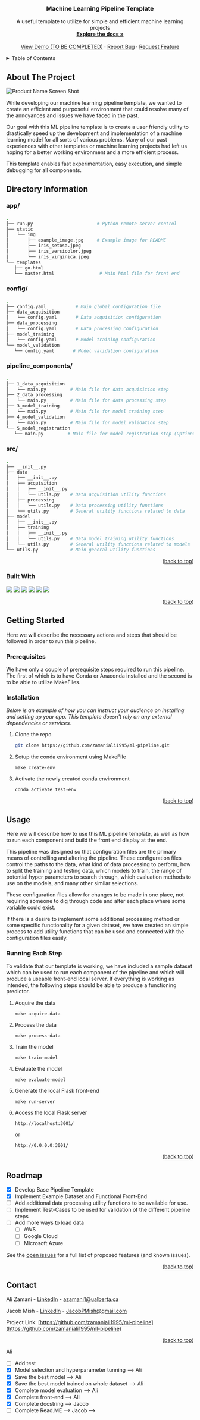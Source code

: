 <!-- Improved compatibility of back to top link: See: https://github.com/othneildrew/Best-README-Template/pull/73 -->
<a name="readme-top"></a>
<!--
*** Thanks for checking out the Best-README-Template. If you have a suggestion
*** that would make this better, please fork the repo and create a pull request
*** or simply open an issue with the tag "enhancement".
*** Don't forget to give the project a star!
*** Thanks again! Now go create something AMAZING! :D
-->



<!-- PROJECT SHIELDS -->
<!--
*** I'm using markdown "reference style" links for readability.
*** Reference links are enclosed in brackets [ ] instead of parentheses ( ).
*** See the bottom of this document for the declaration of the reference variables
*** for contributors-url, forks-url, etc. This is an optional, concise syntax you may use.
*** https://www.markdownguide.org/basic-syntax/#reference-style-links
-->
<!-- [![Contributors][contributors-shield]][contributors-url] -->
<!-- [![Forks][forks-shield]][forks-url]
[![Stargazers][stars-shield]][stars-url]
[![Issues][issues-shield]][issues-url]
[![MIT License][license-shield]][license-url]
[![LinkedIn][linkedin-shield]][linkedin-url] -->



<!-- PROJECT LOGO -->
<br />
<div align="center">
  <!-- <a href="https://github.com/othneildrew/Best-README-Template">
    <img src="images/logo.png" alt="Logo" width="80" height="80">
  </a> -->

  <h3 align="center">Machine Learning Pipeline Template</h3>

  <p align="center">
    A useful template to utilize for simple and efficient machine learning projects
    <br />
    <a href="https://github.com/zamaniali1995/ml-pipeline"><strong>Explore the docs »</strong></a>
    <br />
    <br />
    <a href="https://github.com/othneildrew/Best-README-Template">View Demo (TO BE COMPLETED)</a>
    ·
    <a href="https://github.com/zamaniali1995/ml-pipeline/issues">Report Bug</a>
    ·
    <a href="https://github.com/zamaniali1995/ml-pipeline/issues">Request Feature</a>
  </p>
</div>



<!-- TABLE OF CONTENTS -->
<details>
  <summary>Table of Contents</summary>
  <ol>
    <li>
      <a href="#about-the-project">About The Project</a>
      <ul>
        <li><a href="#built-with">Built With</a></li>
      </ul>
    </li>
    <li>
      <a href="#getting-started">Getting Started</a>
      <ul>
        <li><a href="#prerequisites">Prerequisites</a></li>
        <li><a href="#installation">Installation</a></li>
      </ul>
    </li>
    <li><a href="#usage">Usage</a></li>
    <li><a href="#roadmap">Roadmap</a></li>
    <!-- <li><a href="#contributing">Contributing</a></li> -->
    <!-- <li><a href="#license">License</a></li> -->
    <li><a href="#contact">Contact</a></li>
    <!-- <li><a href="#acknowledgments">Acknowledgments</a></li> -->
  </ol>
</details>



<!-- ABOUT THE PROJECT -->
## About The Project

![Product Name Screen Shot][product-screenshot]


While developing our machine learning pipeline template, we wanted to create an efficient and purposeful environment that could resolve many of the annoyances and issues we have faced in the past.

Our goal with this ML pipeline template is to create a user friendly utility to drastically speed up the development and implementation of a machine learning model for all sorts of various problems. Many of our past experiences with other templates or machine learning projects had left us hoping for a better working environment and a more efficient process. 

This template enables fast experimentation, easy execution, and simple debugging for all components. 

## Directory Information
### **app/**
   ```sh
  .
  ├── run.py                        # Python remote server control
  ├── static
  │   └── img
  │       ├── example_image.jpg     # Example image for README
  │       ├── iris_setosa.jpeg
  │       ├── iris_versicolor.jpeg
  │       └── iris_virginica.jpeg
  └── templates
      ├── go.html
      └── master.html                 # Main html file for front end
   ```

### **config/**
   ```sh
  .
  ├── config.yaml           # Main global configuration file 
  ├── data_acquisition      
  │   └── config.yaml       # Data acquisition configuration 
  ├── data_processing
  │   └── config.yaml       # Data processing configuration
  ├── model_training
  │   └── config.yaml       # Model training configuration 
  └── model_validation
      └── config.yaml       # Model validation configuration
   ```

### **pipeline_components/**
   ```sh
  .
  ├── 1_data_acquisition
  │   └── main.py         # Main file for data acquisition step
  ├── 2_data_processing
  │   └── main.py         # Main file for data processing step
  ├── 3_model_training
  │   └── main.py         # Main file for model training step
  ├── 4_model_validation
  │   └── main.py         # Main file for model validation step
  └── 5_model_registration
      └── main.py         # Main file for model registration step (Optional)
   ```

### **src/**
   ```sh
.
├── __init__.py   
├── data
│   ├── __init__.py
│   ├── acquisition     
│   │   ├── __init__.py
│   │   └── utils.py    # Data acquisition utility functions
│   ├── processing
│   │   └── utils.py    # Data processing utility functions
│   └── utils.py        # General utility functions related to data
├── model
│   ├── __init__.py
│   ├── training
│   │   ├── __init__.py
│   │   └── utils.py    # Data model training utility functions
│   └── utils.py        # General utility functions related to models
└── utils.py            # Main general utility functions
   ```

<p align="right">(<a href="#readme-top">back to top</a>)</p>



### Built With

<!-- This section should list any major frameworks/libraries used to bootstrap your project. Leave any add-ons/plugins for the acknowledgements section. Here are a few examples. -->

<!-- * [![Next][Next.js]][Next-url]
* [![React][React.js]][React-url]
* [![Vue][Vue.js]][Vue-url]
* [![Angular][Angular.io]][Angular-url]
* [![Svelte][Svelte.dev]][Svelte-url]
* [![Laravel][Laravel.com]][Laravel-url]
* [![Bootstrap][Bootstrap.com]][Bootstrap-url]
* [![JQuery][JQuery.com]][JQuery-url] -->
![](https://img.shields.io/badge/Code-Python-informational?style=flat&logo=Python&logoColor=white&color=4AB197)
![](https://img.shields.io/badge/Package-Sklearn-informational?style=flat&logo=Sklearn&logoColor=white&color=4AB197)
![](https://img.shields.io/badge/Package-Numpy-informational?style=flat&logo=Numpy&logoColor=white&color=4AB197)
![](https://img.shields.io/badge/Package-Scipy-informational?style=flat&logo=Scipy&logoColor=white&color=4AB197)
![](https://img.shields.io/badge/Package-Pandas-informational?style=flat&logo=Pandas&logoColor=white&color=4AB197)
![](https://img.shields.io/badge/Framework-Flask-informational?style=flat&logo=Flask&logoColor=white&color=4AB197)

<p align="right">(<a href="#readme-top">back to top</a>)</p>



<!-- GETTING STARTED -->
## Getting Started

Here we will describe the necessary actions and steps that should be followed in order to run this pipeline.

### Prerequisites

We have only a couple of prerequisite steps required to run this pipeline. The first of which is to have Conda or Anaconda installed and the second is to be able to utilize MakeFiles.


### Installation

_Below is an example of how you can instruct your audience on installing and setting up your app. This template doesn't rely on any external dependencies or services._

1. Clone the repo
   ```sh
   git clone https://github.com/zamaniali1995/ml-pipeline.git
   ```
2. Setup the conda environment using MakeFile
   ```make
   make create-env
   ```
3. Activate the newly created conda environment
   ```make
   conda activate test-env
   ```

<p align="right">(<a href="#readme-top">back to top</a>)</p>



<!-- USAGE EXAMPLES -->
## Usage

Here we will describe how to use this ML pipeline template, as well as how to run each component and build the front end display at the end.

This pipeline was designed so that configuration files are the primary means of controlling and altering the pipeline. These configuration files control the paths to the data, what kind of data processing to perform, how to split the training and testing data, which models to train, the range of potential hyper parameters to search through, which evaluation methods to use on the models, and many other similar selections.

These configuration files allow for changes to be made in one place, not requiring someone to dig through code and alter each place where some variable could exist. 

If there is a desire to implement some additional processing method or some specific functionality for a given dataset, we have created an simple process to add utility functions that can be used and connected with the configuration files easily.


### Running Each Step

To validate that our template is working, we have included a sample dataset which can be used to run each component of the pipeline and which will produce a useable front-end local server. If everything is working as intended, the following steps should be able to produce a functioning predictor.

1. Acquire the data
   ```make
   make acquire-data
   ```
2. Process the data
   ```make
   make process-data
   ```
3. Train the model
   ```make
   make train-model
   ```
4. Evaluate the model
   ```make
   make evaluate-model
   ```
5. Generate the local Flask front-end
   ```make
   make run-server
   ```
6. Access the local Flask server
   ```https
   http://localhost:3001/
   ```
   or

   ```https
   http://0.0.0.0:3001/
   ```
<!-- _For more examples, please refer to the [Documentation](https://example.com)_ -->

<p align="right">(<a href="#readme-top">back to top</a>)</p>



<!-- ROADMAP -->
## Roadmap

- [x] Develop Base Pipeline Template
- [x] Implement Example Dataset and Functional Front-End
- [ ] Add additional data processing utility functions to be available for use.
- [ ] Implement Test-Cases to be used for validation of the different pipeline steps
- [ ] Add more ways to load data
  - [ ] AWS
  - [ ] Google Cloud
  - [ ] Microsoft Azure

See the [open issues](https://github.com/zamaniali1995/ml-pipeline/issues) for a full list of proposed features (and known issues).

<p align="right">(<a href="#readme-top">back to top</a>)</p>



<!-- CONTRIBUTING -->
<!-- ## Contributing

Contributions are what make the open source community such an amazing place to learn, inspire, and create. Any contributions you make are **greatly appreciated**.

If you have a suggestion that would make this better, please fork the repo and create a pull request. You can also simply open an issue with the tag "enhancement".
Don't forget to give the project a star! Thanks again!

1. Fork the Project
2. Create your Feature Branch (`git checkout -b feature/AmazingFeature`)
3. Commit your Changes (`git commit -m 'Add some AmazingFeature'`)
4. Push to the Branch (`git push origin feature/AmazingFeature`)
5. Open a Pull Request

<p align="right">(<a href="#readme-top">back to top</a>)</p> -->



<!-- LICENSE -->
<!-- ## License

Distributed under the MIT License. See `LICENSE.txt` for more information.

<p align="right">(<a href="#readme-top">back to top</a>)</p> -->



<!-- CONTACT -->
## Contact

Ali Zamani - [LinkedIn](https://www.linkedin.com/in/zamaniali1995/) - azamani1@ualberta.ca

Jacob Mish - [LinkedIn](https://www.linkedin.com/in/jacob-mish-25915722a/) - JacobPMish@gmail.com

Project Link: [https://github.com/zamaniali1995/ml-pipeline](https://github.com/zamaniali1995/ml-pipeline)

<p align="right">(<a href="#readme-top">back to top</a>)</p>



<!-- ACKNOWLEDGMENTS -->
<!-- ## Acknowledgments

Use this space to list resources you find helpful and would like to give credit to. I've included a few of my favorites to kick things off!

* [Choose an Open Source License](https://choosealicense.com)
* [GitHub Emoji Cheat Sheet](https://www.webpagefx.com/tools/emoji-cheat-sheet)
* [Malven's Flexbox Cheatsheet](https://flexbox.malven.co/)
* [Malven's Grid Cheatsheet](https://grid.malven.co/)
* [Img Shields](https://shields.io)
* [GitHub Pages](https://pages.github.com)
* [Font Awesome](https://fontawesome.com)
* [React Icons](https://react-icons.github.io/react-icons/search)

<p align="right">(<a href="#readme-top">back to top</a>)</p> -->



<!-- MARKDOWN LINKS & IMAGES -->
<!-- https://www.markdownguide.org/basic-syntax/#reference-style-links -->
[contributors-shield]: https://img.shields.io/github/contributors/othneildrew/Best-README-Template.svg?style=for-the-badge
[contributors-url]: https://github.com/othneildrew/Best-README-Template/graphs/contributors
[forks-shield]: https://img.shields.io/github/forks/othneildrew/Best-README-Template.svg?style=for-the-badge
[forks-url]: https://github.com/zamaniali1995/ml-pipeline/network/members
[stars-shield]: https://img.shields.io/github/stars/othneildrew/Best-README-Template.svg?style=for-the-badge
[stars-url]: https://github.com/othneildrew/Best-README-Template/stargazers
[issues-shield]: https://img.shields.io/github/issues/othneildrew/Best-README-Template.svg?style=for-the-badge
[issues-url]: https://github.com/othneildrew/Best-README-Template/issues
[license-shield]: https://img.shields.io/github/license/othneildrew/Best-README-Template.svg?style=for-the-badge
[license-url]: https://github.com/othneildrew/Best-README-Template/blob/master/LICENSE.txt
[linkedin-shield]: https://img.shields.io/badge/-LinkedIn-black.svg?style=for-the-badge&logo=linkedin&colorB=555
[linkedin-url]: https://linkedin.com/in/othneildrew
[product-screenshot]: app/static/img/example_image.jpg
[Next.js]: https://img.shields.io/badge/next.js-000000?style=for-the-badge&logo=nextdotjs&logoColor=white
[Next-url]: https://nextjs.org/
[React.js]: https://img.shields.io/badge/React-20232A?style=for-the-badge&logo=react&logoColor=61DAFB
[React-url]: https://reactjs.org/
[Vue.js]: https://img.shields.io/badge/Vue.js-35495E?style=for-the-badge&logo=vuedotjs&logoColor=4FC08D
[Vue-url]: https://vuejs.org/
[Angular.io]: https://img.shields.io/badge/Angular-DD0031?style=for-the-badge&logo=angular&logoColor=white
[Angular-url]: https://angular.io/
[Svelte.dev]: https://img.shields.io/badge/Svelte-4A4A55?style=for-the-badge&logo=svelte&logoColor=FF3E00
[Svelte-url]: https://svelte.dev/
[Laravel.com]: https://img.shields.io/badge/Laravel-FF2D20?style=for-the-badge&logo=laravel&logoColor=white
[Laravel-url]: https://laravel.com
[Bootstrap.com]: https://img.shields.io/badge/Bootstrap-563D7C?style=for-the-badge&logo=bootstrap&logoColor=white
[Bootstrap-url]: https://getbootstrap.com
[JQuery.com]: https://img.shields.io/badge/jQuery-0769AD?style=for-the-badge&logo=jquery&logoColor=white
[JQuery-url]: https://jquery.com 
<!-- # Tasks
- [ ] Load data from Azure
- [ ] Load data from AWS
- [ ] Load data from Google Cloud
- [ ] Add more methods for feature extraction
- [x] Add EDA --> Ali
- [ ] Add test
- [x] Model selection and hyperparameter tunning --> Ali
- [x] Save the best model --> Ali
- [x] Save the best model trained on whole dataset --> Ali
- [x] Complete model evaluation --> Ali
- [x] Complete front-end --> Ali
- [x] Complete docstring --> Jacob
- [ ] Complete Read.ME --> Jacob -->
